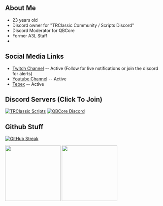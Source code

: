 ## About Me

- 23 years old
- Discord owner for "TRClassic Community / Scripts Discord"
- Discord Moderator for QBCore
- Former A3L Staff
- 
## Social Media Links
- [Twitch Channel](https://twitch.tv/trclassic92) -- Active (Follow for live notifications or join the discord for alerts)
- [Youtube Channel](https://www.youtube.com/TRClassic92) -- Active
- [Tebex](https://trclassic.tebex.io/) -- Active

## Discord Servers (Click To Join)
[![TRClassic Scripts](https://discordapp.com/api/guilds/947322449270292480/widget.png?style=banner2)](https://discord.gg/zRCdhENsHG)
[![QBCore Discord](https://discordapp.com/api/guilds/831626422232678481/widget.png?style=banner2)](https://discord.gg/qbcore)

## Github Stuff
[![GitHub Streak](https://github-readme-streak-stats.herokuapp.com?user=trclassic92&theme=dark&date_format=M%20j%5B%2C%20Y%5D&fire=f20000&ring=f20000&currStreakLabel=f20000)](https://git.io/streak-stats)

<p align="left">
  <img height="180rem" src="https://github-readme-stats-eight-theta.vercel.app/api?username=trclassic92&layout=compact&show_icons=true&include_all_commits=true&hide_border=true&count_private=true&title_color=a40619&icon_color=a960ff&text_color=ffffff&bg_color=0c0b0c"/>
  <img height="180rem" src="https://github-readme-stats-eight-theta.vercel.app/api/top-langs/?username=trclassic92&langs_count=10&layout=compact&hide_border=true&title_color=a40619&icon_color=a960ff&text_color=ffffff&bg_color=0c0b0c"/>
</a>
</p>
